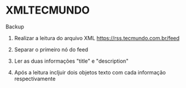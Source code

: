 # XMLTECMUNDO
Backup
1) Realizar a leitura do arquivo XML
https://rss.tecmundo.com.br/feed

2) Separar o primeiro nó do feed

3) Ler as duas informações "title" e "description"

4) Após a leitura incljuir dois objetos texto com cada informação respectivamente
